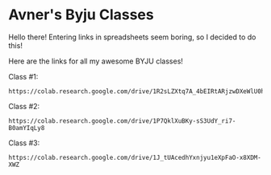 # Avner's Byju Classes

Hello there! Entering links in spreadsheets seem boring, so I decided to do this!

Here are the links for all my awesome BYJU classes!

Class #1:
```
https://colab.research.google.com/drive/1R2sLZXtq7A_4bEIRtARjzwDXeWlU0hEr
```

Class #2:
```
https://colab.research.google.com/drive/1P7QklXuBKy-sS3UdY_ri7-B0amYIqLy8
```

Class #3:
```
https://colab.research.google.com/drive/1J_tUAcedhYxnjyu1eXpFaO-x8XDM-XWZ
```
